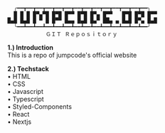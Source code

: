       ╭━━┳━━┳━━┳━━┳━━┳━━┳━━┳━━┳━━┳━━┳━━┳━━┳━━┳━━╮
      █ █ █ █▀▄▀█ █▀█ █▀▀ █▀█ █▀▄ █▀▀   █▀█ █▀█ █▀▀
    █▄█ █▄█ █ ▀ █ █▀▀ █▄▄ █▄█ █▄▀ ██▄ ▄ █▄█ █▀▄ █▄█
      ╰━━┻━━┻━━┻━━┻━━┻━━┻━━┻━━┻━━┻━━┻━━┻━━┻━━┻━━╯
                ＧＩＴ Ｒｅｐｏｓｉｔｏｒｙ

<b>1.) Introduction</b> </br>
    This is a repo of jumpcode's official website

<b>2.) Techstack</b> </br>
    • HTML</br>
    • CSS</br>
    • Javascript</br>
    • Typescript</br>
    • Styled-Components</br>
    • React</br>
    • Nextjs</br>
